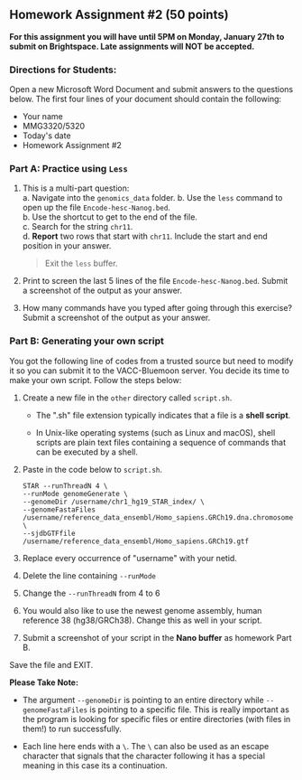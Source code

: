 ## Homework Assignment #2 (50 points)
**For this assignment you will have until 5PM on Monday, January 27th to submit on Brightspace. Late assignments will NOT be accepted.**

### Directions for Students: 
Open a new Microsoft Word Document and submit answers to the questions below. The first four lines of your document should contain the following:  

+ Your name
+ MMG3320/5320
+ Today's date
+ Homework Assignment #2

### Part A: Practice using `Less` 

1. This is a multi-part question:   
	a. Navigate into the `genomics_data` folder. 
	b. Use the `less` command to open up the file `Encode-hesc-Nanog.bed`.  
    b. Use the shortcut to get to the end of the file.  
	c. Search for the string `chr11`.     
	d. **Report** two rows that start with `chr11`. Include the start and end position in your answer. 
    
    > Exit the `less` buffer.  

2. Print to screen the last 5 lines of the file `Encode-hesc-Nanog.bed`. Submit a screenshot of the output as your answer.

3. How many commands have you typed after going through this exercise? Submit a screenshot of the output as your answer.

### Part B: Generating your own script

You got the following line of codes from a trusted source but need to modify it so you can submit it to the VACC-Bluemoon server. You decide its time to make your own script. Follow the steps below: 

1. Create a new file in the `other` directory called `script.sh`. 

	+ The ".sh" file extension typically indicates that a file is a **shell script**. 

	+ In Unix-like operating systems (such as Linux and macOS), shell scripts are plain text files containing a sequence of commands that can be executed by a shell.

2. Paste in the code below to `script.sh`. 

	```
	STAR --runThreadN 4 \
	--runMode genomeGenerate \
	--genomeDir /username/chr1_hg19_STAR_index/ \
	--genomeFastaFiles /username/reference_data_ensembl/Homo_sapiens.GRCh19.dna.chromosome.1.fa \
	--sjdbGTFfile /username/reference_data_ensembl/Homo_sapiens.GRCh19.gtf 
	```
	
3. Replace every occurrence of "username" with your netid. 

4. Delete the line containing `--runMode`

5. Change the `--runThreadN` from 4 to 6  

6. You would also like to use the newest genome assembly, human reference 38 (hg38/GRCh38). Change this as well in your script. 

7. Submit a screenshot of your script in the **Nano buffer** as homework Part B. 

Save the file and EXIT. 

**Please Take Note:** 

+ The argument `--genomeDir` is pointing to an entire directory while `--genomeFastaFiles` is pointing to a specific file. This is really important as the program is looking for specific files or entire directories (with files in them!) to run successfully. 

+ Each line here ends with a `\`. The `\` can also be used as an escape character that signals that the character following it has a special meaning in this case its a continuation. 